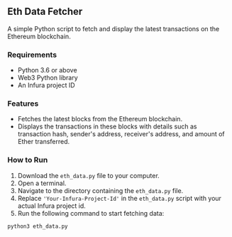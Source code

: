 ## Eth Data Fetcher

A simple Python script to fetch and display the latest transactions on the Ethereum blockchain.

### Requirements
- Python 3.6 or above
- Web3 Python library
- An Infura project ID

### Features
- Fetches the latest blocks from the Ethereum blockchain.
- Displays the transactions in these blocks with details such as transaction hash, sender's address, receiver's address, and amount of Ether transferred.

### How to Run
1. Download the `eth_data.py` file to your computer.
2. Open a terminal.
3. Navigate to the directory containing the `eth_data.py` file.
4. Replace `'Your-Infura-Project-Id'` in the `eth_data.py` script with your actual Infura project id.
5. Run the following command to start fetching data:

```bash
python3 eth_data.py
```
